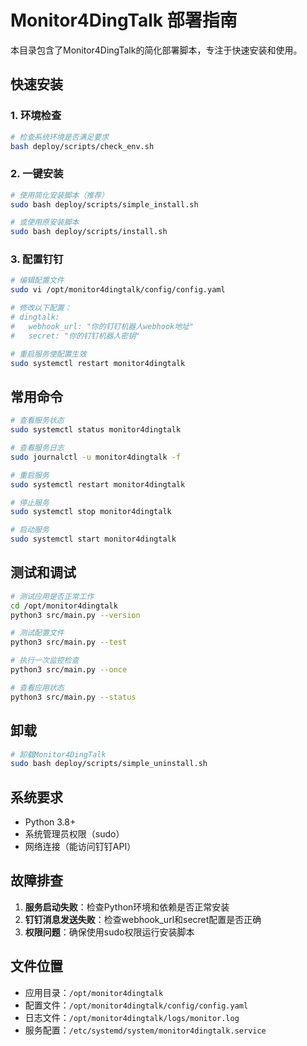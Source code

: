 # Monitor4DingTalk 部署指南

本目录包含了Monitor4DingTalk的简化部署脚本，专注于快速安装和使用。

## 快速安装

### 1. 环境检查
```bash
# 检查系统环境是否满足要求
bash deploy/scripts/check_env.sh
```

### 2. 一键安装
```bash
# 使用简化安装脚本（推荐）
sudo bash deploy/scripts/simple_install.sh

# 或使用原安装脚本
sudo bash deploy/scripts/install.sh
```

### 3. 配置钉钉
```bash
# 编辑配置文件
sudo vi /opt/monitor4dingtalk/config/config.yaml

# 修改以下配置：
# dingtalk:
#   webhook_url: "你的钉钉机器人webhook地址"
#   secret: "你的钉钉机器人密钥"

# 重启服务使配置生效
sudo systemctl restart monitor4dingtalk
```

## 常用命令

```bash
# 查看服务状态
sudo systemctl status monitor4dingtalk

# 查看服务日志
sudo journalctl -u monitor4dingtalk -f

# 重启服务
sudo systemctl restart monitor4dingtalk

# 停止服务
sudo systemctl stop monitor4dingtalk

# 启动服务
sudo systemctl start monitor4dingtalk
```

## 测试和调试

```bash
# 测试应用是否正常工作
cd /opt/monitor4dingtalk
python3 src/main.py --version

# 测试配置文件
python3 src/main.py --test

# 执行一次监控检查
python3 src/main.py --once

# 查看应用状态
python3 src/main.py --status
```

## 卸载

```bash
# 卸载Monitor4DingTalk
sudo bash deploy/scripts/simple_uninstall.sh
```

## 系统要求

- Python 3.8+
- 系统管理员权限（sudo）
- 网络连接（能访问钉钉API）

## 故障排查

1. **服务启动失败**：检查Python环境和依赖是否正常安装
2. **钉钉消息发送失败**：检查webhook_url和secret配置是否正确
3. **权限问题**：确保使用sudo权限运行安装脚本

## 文件位置

- 应用目录：`/opt/monitor4dingtalk`
- 配置文件：`/opt/monitor4dingtalk/config/config.yaml`
- 日志文件：`/opt/monitor4dingtalk/logs/monitor.log`
- 服务配置：`/etc/systemd/system/monitor4dingtalk.service` 